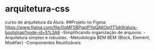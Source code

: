 # arquitetura-css
curso de arquitetura da Alura. 
##Projeto no Figma: https://www.figma.com/file/0gMF5BPgplPYqQA6Om1T1sk9/alura-bootstrap?node-id=5%3A8
-Simplificando organização de arquivos.
-Arquitetura simples e robustas.
-Metodologia BEM BEM (Block, Element, Modifier)
-Componentes Reutilizáveis 
